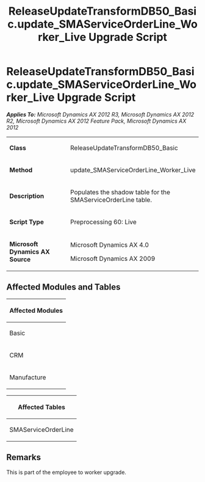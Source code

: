 ﻿---
title: ReleaseUpdateTransformDB50_Basic.update_SMAServiceOrderLine_Worker_Live Upgrade Script
TOCTitle: ReleaseUpdateTransformDB50_Basic.update_SMAServiceOrderLine_Worker_Live Upgrade Script
ms:assetid: 712f72fb-398b-95d2-3130-1ea39da31678
ms:mtpsurl: https://msdn.microsoft.com/en-us/library/JJ685776(v=AX.60)
ms:contentKeyID: 49708977
ms.date: 05/18/2015
mtps_version: v=AX.60
---

# ReleaseUpdateTransformDB50\_Basic.update\_SMAServiceOrderLine\_Worker\_Live Upgrade Script 


_**Applies To:** Microsoft Dynamics AX 2012 R3, Microsoft Dynamics AX 2012 R2, Microsoft Dynamics AX 2012 Feature Pack, Microsoft Dynamics AX 2012_

<table>
<colgroup>
<col style="width: 50%" />
<col style="width: 50%" />
</colgroup>
<tbody>
<tr class="odd">
<td><p><strong>Class</strong></p></td>
<td><p>ReleaseUpdateTransformDB50_Basic</p></td>
</tr>
<tr class="even">
<td><p><strong>Method</strong></p></td>
<td><p>update_SMAServiceOrderLine_Worker_Live</p></td>
</tr>
<tr class="odd">
<td><p><strong>Description</strong></p></td>
<td><p>Populates the shadow table for the SMAServiceOrderLine table.</p></td>
</tr>
<tr class="even">
<td><p><strong>Script Type</strong></p></td>
<td><p>Preprocessing 60: Live</p></td>
</tr>
<tr class="odd">
<td><p><strong>Microsoft Dynamics AX Source</strong></p></td>
<td><p>Microsoft Dynamics AX 4.0</p>
<p>Microsoft Dynamics AX 2009</p></td>
</tr>
</tbody>
</table>


## Affected Modules and Tables

<table>
<colgroup>
<col style="width: 100%" />
</colgroup>
<thead>
<tr class="header">
<th><p>Affected Modules</p></th>
</tr>
</thead>
<tbody>
<tr class="odd">
<td><p>Basic</p></td>
</tr>
<tr class="even">
<td><p>CRM</p></td>
</tr>
<tr class="odd">
<td><p>Manufacture</p></td>
</tr>
</tbody>
</table>


<table>
<colgroup>
<col style="width: 100%" />
</colgroup>
<thead>
<tr class="header">
<th><p>Affected Tables</p></th>
</tr>
</thead>
<tbody>
<tr class="odd">
<td><p>SMAServiceOrderLine</p></td>
</tr>
</tbody>
</table>


## Remarks

This is part of the employee to worker upgrade.

  


